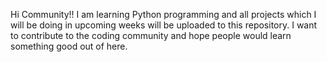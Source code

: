 Hi Community!! 
I am learning Python programming and all projects which I will be doing in upcoming weeks will
be uploaded to this repository.
I want to contribute to the coding community and hope people would learn something good out of here.
